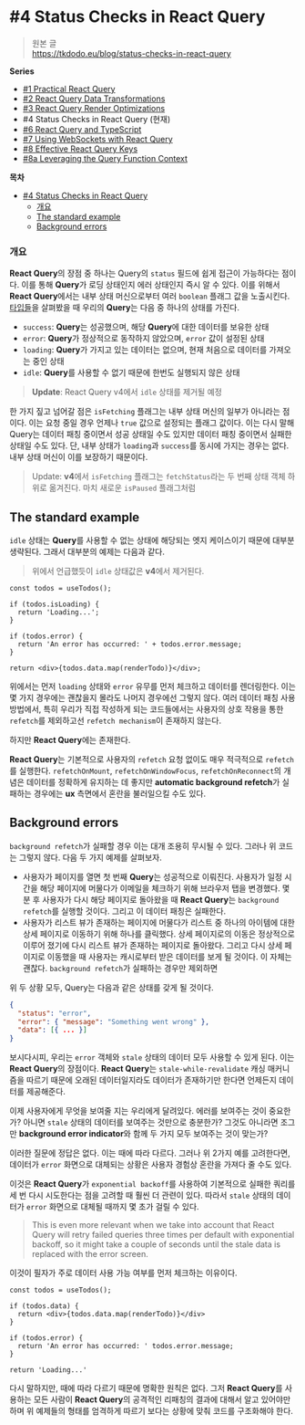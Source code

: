 # #4 Status Checks in React Query

> 원본 글  
> https://tkdodo.eu/blog/status-checks-in-react-query

**Series**

- [#1 Practical React Query](https://github.com/taeyoungs/Goals/blob/main/react-query/Tkdodo_%231_Practical_React_Query.md)
- [#2 React Query Data Transformations](https://github.com/taeyoungs/Goals/blob/main/react-query/Tkdodo_%232_React_Query_Data_Transformations.md)
- [#3 React Query Render Optimizations](https://github.com/taeyoungs/Goals/blob/main/react-query/Tkdodo_%233_React_Query_Render_Optimizations.md)
- #4 Status Checks in React Query (현재)
- [#6 React Query and TypeScript](https://github.com/taeyoungs/Goals/blob/main/react-query/Tkdodo_%236_React_Query_and_TypeScript.md)
- [#7 Using WebSockets with React Query](<(https://github.com/taeyoungs/Goals/blob/main/react-query/Tkdodo_%237_Using_WebSockets_with_React_Query.md)>)
- [#8 Effective React Query Keys](https://github.com/taeyoungs/Goals/blob/main/react-query/Tkdodo_%238_Effective_React_Query_Keys.md)
- [#8a Leveraging the Query Function Context](https://github.com/taeyoungs/Goals/blob/main/react-query/Tkdodo_%238a_Leveraging_the_Query_Function_Context.md)

**목차**

- [#4 Status Checks in React Query](#4-status-checks-in-react-query)
    - [개요](#개요)
  - [The standard example](#the-standard-example)
  - [Background errors](#background-errors)

### 개요

**React Query**의 장점 중 하나는 Query의 `status` 필드에 쉽게 접근이 가능하다는 점이다. 이를 통해 **Query**가 로딩 상태인지 에러 상태인지 즉시 알 수 있다. 이를 위해서 **React Query**에서는 내부 상태 머신으로부터 여러 `boolean` 플래그 값을 노출시킨다. [타입들](https://github.com/TanStack/query/blob/f2137dc4e4553256c4ebc1891b548fe35efe9231/src/core/types.ts#L250)을 살펴봤을 때 우리의 **Query**는 다음 중 하나의 상태를 가진다.

- `success`: **Query**는 성공했으며, 해당 **Query**에 대한 데이터를 보유한 상태
- `error`: **Query**가 정상적으로 동작하지 않았으며, `error` 값이 설정된 상태
- `loading`: **Query**가 가지고 있는 데이터는 없으며, 현재 처음으로 데이터를 가져오는 중인 상태
- `idle`: **Query**를 사용할 수 없기 때문에 한번도 실행되지 않은 상태

> **Update**: React Query v4에서 `idle` 상태를 제거될 예정

한 가지 짚고 넘어갈 점은 `isFetching` 플래그는 내부 상태 머신의 일부가 아니라는 점이다. 이는 요청 중일 경우 언제나 `true` 값으로 설정되는 플래그 값이다. 이는 다시 말해 Query는 데이터 패칭 중이면서 성공 상태일 수도 있지만 데이터 패칭 중이면서 실패한 상태일 수도 있다. 단, 내부 상태가 `loading`과 `success`를 동시에 가지는 경우는 없다. 내부 상태 머신이 이를 보장하기 때문이다.

> Update: **v4**에서 `isFetching` 플래그는 `fetchStatus`라는 두 번째 상태 객체 하위로 옮겨진다. 마치 새로운 `isPaused` 플래그처럼

## The standard example

`idle` 상태는 **Query**를 사용할 수 없는 상태에 해당되는 엣지 케이스이기 때문에 대부분 생략된다. 그래서 대부분의 예제는 다음과 같다.

> 위에서 언급했듯이 `idle` 상태값은 **v4**에서 제거된다.

```tsx
const todos = useTodos();

if (todos.isLoading) {
  return 'Loading...';
}

if (todos.error) {
  return 'An error has occurred: ' + todos.error.message;
}

return <div>{todos.data.map(renderTodo)}</div>;
```

위에서는 먼저 `loading` 상태와 `error` 유무를 먼저 체크하고 데이터를 렌더링한다. 이는 몇 가지 경우에는 괜찮을지 몰라도 나머지 경우에선 그렇지 않다. 여러 데이터 패칭 사용 방법에서, 특히 우리가 직접 작성하게 되는 코드들에서는 사용자의 상호 작용을 통한 `refetch`를 제외하고선 `refetch mechanism`이 존재하지 않는다.

하지만 **React Query**에는 존재한다.

**React Query**는 기본적으로 사용자의 `refetch` 요청 없이도 매우 적극적으로 `refetch`를 실행한다. `refetchOnMount`, `refetchOnWindowFocus`, `refetchOnReconnect`의 개념은 데이터를 정확하게 유지하는 데 좋지만 **automatic background refetch**가 실패하는 경우에는 **ux** 측면에서 혼란을 불러일으킬 수도 있다.

## Background errors

`background refetch`가 실패할 경우 이는 대개 조용히 무시될 수 있다. 그러나 위 코드는 그렇지 않다. 다음 두 가지 예제를 살펴보자.

- 사용자가 페이지를 열면 첫 번째 **Query**는 성공적으로 이뤄진다. 사용자가 일정 시간을 해당 페이지에 머물다가 이메일을 체크하기 위해 브라우저 탭을 변경했다. 몇 분 후 사용자가 다시 해당 페이지로 돌아왔을 때 **React Query**는 `background refetch`를 실행할 것이다. 그리고 이 데이터 패칭은 실패한다.
- 사용자가 리스트 뷰가 존재하는 페이지에 머물다가 리스트 중 하나의 아이템에 대한 상세 페이지로 이동하기 위해 하나를 클릭했다. 상세 페이지로의 이동은 정상적으로 이루어 졌기에 다시 리스트 뷰가 존재하는 페이지로 돌아왔다. 그리고 다시 상세 페이지로 이동했을 때 사용자는 캐시로부터 받은 데이터를 보게 될 것이다. 이 자체는 괜찮다. `background refetch`가 실패하는 경우만 제외하면

위 두 상황 모두, Query는 다음과 같은 상태를 갖게 될 것이다.

```json
{
  "status": "error",
  "error": { "message": "Something went wrong" },
  "data": [{ ... }]
}
```

보시다시피, 우리는 `error` 객체와 `stale` 상태의 데이터 모두 사용할 수 있게 된다. 이는 **React Query**의 장점이다. **React Query**는 `stale-while-revalidate` 캐싱 매커니즘을 따르기 때문에 오래된 데이터일지라도 데이터가 존재하기만 한다면 언제든지 데이터를 제공해준다.

이제 사용자에게 무엇을 보여줄 지는 우리에게 달려있다. 에러를 보여주는 것이 중요한가? 아니면 `stale` 상태의 데이터를 보여주는 것만으로 충분한가? 그것도 아니라면 조그만 **background error indicator**와 함께 두 가지 모두 보여주는 것이 맞는가?

이러한 질문에 정답은 없다. 이는 때에 따라 다르다. 그러나 위 2가지 예를 고려한다면, 데이터가 `error` 화면으로 대체되는 상황은 사용자 경험상 혼란을 가져다 줄 수도 있다.

이것은 **React Query**가 `exponential backoff`를 사용하여 기본적으로 실패한 쿼리를 세 번 다시 시도한다는 점을 고려할 때 훨씬 더 관련이 있다. 따라서 `stale` 상태의 데이터가 `error` 화면으로 대체될 때까지 몇 초가 걸릴 수 있다.

> This is even more relevant when we take into account that React Query will retry failed queries three times per default with exponential backoff, so it might take a couple of seconds until the stale data is replaced with the error screen.

이것이 필자가 주로 데이터 사용 가능 여부를 먼저 체크하는 이유이다.

```tsx
const todos = useTodos();

if (todos.data) {
  return <div>{todos.data.map(renderTodo)}</div>
}

if (todos.error) {
  return 'An error has occurred: ' todos.error.message;
}

return 'Loading...'
```

다시 말하지만, 때에 따라 다르기 때문에 명확한 원칙은 없다. 그저 **React Query**를 사용하는 모든 사람이 **React Query**의 공격적인 리패칭의 결과에 대해서 알고 있어야만 하며 위 예제들의 형태를 엄격하게 따르기 보다는 상황에 맞춰 코드를 구조화해야 한다.

